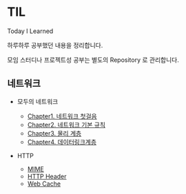 # TIL
Today I Learned

하루하루 공부했던 내용을 정리합니다.

모임 스터디나 프로젝트성 공부는 별도의 Repository 로 관리합니다.

## 네트워크
- 모두의 네트워크
    - [Chapter1. 네트워크 첫걸음](./network/모두의네트워크/1_네트워크첫걸음.md)
    - [Chapter2. 네트워크 기본 규칙](./network/모두의네트워크/2_네트워크의기본규칙.md)
    - [Chapter3. 물리 계층](./network/모두의네트워크/3_물리계층.md)
    - [Chapter4. 데이터링크계층](./network/모두의네트워크/4_데이터링크계층.md)
    
- HTTP
    - [MIME](https://github.com/ohtaeg/TIL/blob/master/http/MIME.md)
    - [HTTP Header](https://github.com/ohtaeg/TIL/blob/master/http/HttpHeader.md)
    - [Web Cache](https://github.com/ohtaeg/TIL/blob/master/http/Web_Cache.md)
